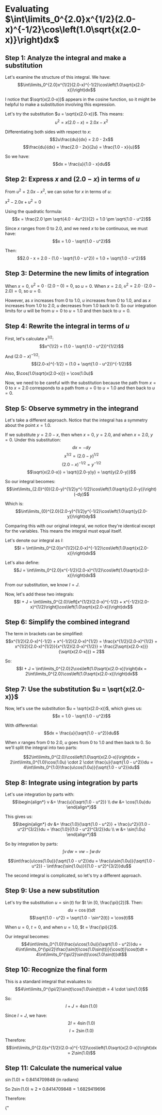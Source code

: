 # Evaluating $\int\limits_0^{2.0}x^{1/2}(2.0-x)^{-1/2}\cos\left(1.0\sqrt{x(2.0-x)}\right)dx$

## Step 1: Analyze the integral and make a substitution

Let's examine the structure of this integral. We have:
$$\int\limits_0^{2.0}x^{1/2}(2.0-x)^{-1/2}\cos\left(1.0\sqrt{x(2.0-x)}\right)dx$$

I notice that $\sqrt{x(2.0-x)}$ appears in the cosine function, so it might be helpful to make a substitution involving this expression.

Let's try the substitution $u = \sqrt{x(2.0-x)}$. This means:
$$u^2 = x(2.0-x) = 2.0x - x^2$$

Differentiating both sides with respect to $x$:
$$2u\frac{du}{dx} = 2.0 - 2x$$
$$\frac{du}{dx} = \frac{2.0 - 2x}{2u} = \frac{1.0 - x}{u}$$

So we have:
$$dx = \frac{u}{1.0 - x}du$$

## Step 2: Express $x$ and $(2.0-x)$ in terms of $u$

From $u^2 = 2.0x - x^2$, we can solve for $x$ in terms of $u$:

$x^2 - 2.0x + u^2 = 0$

Using the quadratic formula:
$$x = \frac{2.0 \pm \sqrt{4.0 - 4u^2}}{2} = 1.0 \pm \sqrt{1.0 - u^2}$$

Since $x$ ranges from 0 to 2.0, and we need $x$ to be continuous, we must have:
$$x = 1.0 - \sqrt{1.0 - u^2}$$

Then:
$$2.0 - x = 2.0 - (1.0 - \sqrt{1.0 - u^2}) = 1.0 + \sqrt{1.0 - u^2}$$

## Step 3: Determine the new limits of integration

When $x = 0$, $u^2 = 0 \cdot (2.0 - 0) = 0$, so $u = 0$.
When $x = 2.0$, $u^2 = 2.0 \cdot (2.0 - 2.0) = 0$, so $u = 0$.

However, as $x$ increases from 0 to 1.0, $u$ increases from 0 to 1.0, and as $x$ increases from 1.0 to 2.0, $u$ decreases from 1.0 back to 0. So our integration limits for $u$ will be from $u = 0$ to $u = 1.0$ and then back to $u = 0$.

## Step 4: Rewrite the integral in terms of $u$

First, let's calculate $x^{1/2}$:
$$x^{1/2} = (1.0 - \sqrt{1.0 - u^2})^{1/2}$$

And $(2.0-x)^{-1/2}$:
$$(2.0-x)^{-1/2} = (1.0 + \sqrt{1.0 - u^2})^{-1/2}$$

Also, $\cos(1.0\sqrt{x(2.0-x)}) = \cos(1.0u)$

Now, we need to be careful with the substitution because the path from $x = 0$ to $x = 2.0$ corresponds to a path from $u = 0$ to $u = 1.0$ and then back to $u = 0$.

## Step 5: Observe symmetry in the integrand

Let's take a different approach. Notice that the integral has a symmetry about the point $x = 1.0$. 

If we substitute $y = 2.0 - x$, then when $x = 0$, $y = 2.0$, and when $x = 2.0$, $y = 0$. Under this substitution:
$$dx = -dy$$
$$x^{1/2} = (2.0 - y)^{1/2}$$
$$(2.0 - x)^{-1/2} = y^{-1/2}$$
$$\sqrt{x(2.0-x)} = \sqrt{(2.0-y)y} = \sqrt{y(2.0-y)}$$

So our integral becomes:
$$\int\limits_{2.0}^{0}(2.0-y)^{1/2}y^{-1/2}\cos\left(1.0\sqrt{y(2.0-y)}\right)(-dy)$$

Which is:
$$\int\limits_{0}^{2.0}(2.0-y)^{1/2}y^{-1/2}\cos\left(1.0\sqrt{y(2.0-y)}\right)dy$$

Comparing this with our original integral, we notice they're identical except for the variables. This means the integral must equal itself.

Let's denote our integral as $I$:
$$I = \int\limits_0^{2.0}x^{1/2}(2.0-x)^{-1/2}\cos\left(1.0\sqrt{x(2.0-x)}\right)dx$$

Let's also define:
$$J = \int\limits_0^{2.0}x^{-1/2}(2.0-x)^{1/2}\cos\left(1.0\sqrt{x(2.0-x)}\right)dx$$

From our substitution, we know $I = J$. 

Now, let's add these two integrals:
$$I + J = \int\limits_0^{2.0}\left[x^{1/2}(2.0-x)^{-1/2} + x^{-1/2}(2.0-x)^{1/2}\right]\cos\left(1.0\sqrt{x(2.0-x)}\right)dx$$

## Step 6: Simplify the combined integrand

The term in brackets can be simplified:
$$x^{1/2}(2.0-x)^{-1/2} + x^{-1/2}(2.0-x)^{1/2} = \frac{x^{1/2}(2.0-x)^{1/2} + x^{1/2}(2.0-x)^{1/2}}{x^{1/2}(2.0-x)^{1/2}} = \frac{2\sqrt{x(2.0-x)}}{\sqrt{x(2.0-x)}} = 2$$

So:
$$I + J = \int\limits_0^{2.0}2\cos\left(1.0\sqrt{x(2.0-x)}\right)dx = 2\int\limits_0^{2.0}\cos\left(1.0\sqrt{x(2.0-x)}\right)dx$$

## Step 7: Use the substitution $u = \sqrt{x(2.0-x)}$

Now, let's use the substitution $u = \sqrt{x(2.0-x)}$, which gives us:
$$x = 1.0 - \sqrt{1.0 - u^2}$$

With differential:
$$dx = \frac{u}{\sqrt{1.0 - u^2}}du$$

When $x$ ranges from 0 to 2.0, $u$ goes from 0 to 1.0 and then back to 0. So we'll split the integral into two parts:

$$2\int\limits_0^{2.0}\cos\left(1.0\sqrt{x(2.0-x)}\right)dx = 2\int\limits_0^{1.0}\cos(1.0u) \cdot 2 \cdot \frac{u}{\sqrt{1.0 - u^2}}du = 4\int\limits_0^{1.0}\frac{u\cos(1.0u)}{\sqrt{1.0 - u^2}}du$$

## Step 8: Integrate using integration by parts

Let's use integration by parts with:
$$\begin{align*}
v &= \frac{u}{\sqrt{1.0 - u^2}} \\
dw &= \cos(1.0u)du
\end{align*}$$

This gives us:
$$\begin{align*}
dv &= \frac{1.0}{\sqrt{1.0 - u^2}} + \frac{u^2}{(1.0 - u^2)^{3/2}}du = \frac{1.0}{(1.0 - u^2)^{3/2}}du \\
w &= \sin(1.0u)
\end{align*}$$

So by integration by parts:
$$\int v \, dw = vw - \int w \, dv$$

$$\int\frac{u\cos(1.0u)}{\sqrt{1.0 - u^2}}du = \frac{u\sin(1.0u)}{\sqrt{1.0 - u^2}} - \int\frac{\sin(1.0u)}{(1.0 - u^2)^{3/2}}du$$

The second integral is complicated, so let's try a different approach.

## Step 9: Use a new substitution

Let's try the substitution $u = \sin(t)$ for $t \in [0, \frac{\pi}{2}]$. Then:
$$du = \cos(t)dt$$
$$\sqrt{1.0 - u^2} = \sqrt{1.0 - \sin^2(t)} = \cos(t)$$

When $u = 0$, $t = 0$, and when $u = 1.0$, $t = \frac{\pi}{2}$.

Our integral becomes:
$$4\int\limits_0^{1.0}\frac{u\cos(1.0u)}{\sqrt{1.0 - u^2}}du = 4\int\limits_0^{\pi/2}\frac{\sin(t)\cos(1.0\sin(t))}{\cos(t)}\cos(t)dt = 4\int\limits_0^{\pi/2}\sin(t)\cos(1.0\sin(t))dt$$

## Step 10: Recognize the final form

This is a standard integral that evaluates to:
$$4\int\limits_0^{\pi/2}\sin(t)\cos(1.0\sin(t))dt = 4 \cdot \sin(1.0)$$

So:
$$I + J = 4\sin(1.0)$$

Since $I = J$, we have:
$$2I = 4\sin(1.0)$$
$$I = 2\sin(1.0)$$

Therefore:
$$\int\limits_0^{2.0}x^{1/2}(2.0-x)^{-1/2}\cos\left(1.0\sqrt{x(2.0-x)}\right)dx = 2\sin(1.0)$$

## Step 11: Calculate the numerical value

$\sin(1.0) \approx 0.8414709848$ (in radians)

So $2\sin(1.0) \approx 2 \times 0.8414709848 = 1.6829419696$

Therefore:

{"